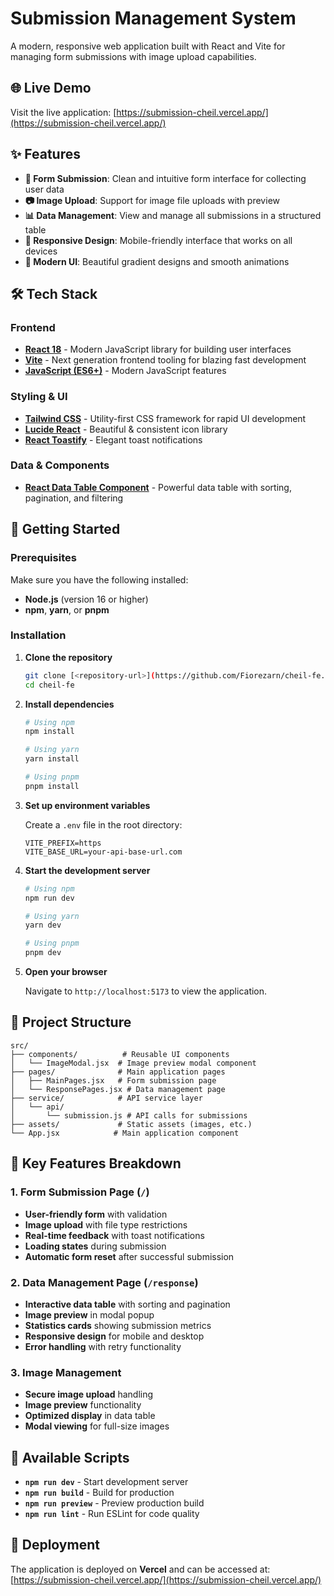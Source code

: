 # Submission Management System

A modern, responsive web application built with React and Vite for managing form submissions with image upload capabilities.

## 🌐 Live Demo

Visit the live application: [https://submission-cheil.vercel.app/](https://submission-cheil.vercel.app/)

## ✨ Features

- **📝 Form Submission**: Clean and intuitive form interface for collecting user data
- **📷 Image Upload**: Support for image file uploads with preview
- **📊 Data Management**: View and manage all submissions in a structured table
- **📱 Responsive Design**: Mobile-friendly interface that works on all devices
- **🎨 Modern UI**: Beautiful gradient designs and smooth animations

## 🛠️ Tech Stack

### Frontend

- **[React 18](https://reactjs.org/)** - Modern JavaScript library for building user interfaces
- **[Vite](https://vitejs.dev/)** - Next generation frontend tooling for blazing fast development
- **[JavaScript (ES6+)](https://developer.mozilla.org/en-US/docs/Web/JavaScript)** - Modern JavaScript features

### Styling & UI

- **[Tailwind CSS](https://tailwindcss.com/)** - Utility-first CSS framework for rapid UI development
- **[Lucide React](https://lucide.dev/)** - Beautiful & consistent icon library
- **[React Toastify](https://fkhadra.github.io/react-toastify/)** - Elegant toast notifications

### Data & Components

- **[React Data Table Component](https://react-data-table-component.netlify.app/)** - Powerful data table with sorting, pagination, and filtering

## 🚀 Getting Started

### Prerequisites

Make sure you have the following installed:

- **Node.js** (version 16 or higher)
- **npm**, **yarn**, or **pnpm**

### Installation

1. **Clone the repository**

   ```bash
   git clone [<repository-url>](https://github.com/Fiorezarn/cheil-fe.git)
   cd cheil-fe
   ```

2. **Install dependencies**

   ```bash
   # Using npm
   npm install

   # Using yarn
   yarn install

   # Using pnpm
   pnpm install
   ```

3. **Set up environment variables**

   Create a `.env` file in the root directory:

   ```env
   VITE_PREFIX=https
   VITE_BASE_URL=your-api-base-url.com
   ```

4. **Start the development server**

   ```bash
   # Using npm
   npm run dev

   # Using yarn
   yarn dev

   # Using pnpm
   pnpm dev
   ```

5. **Open your browser**

   Navigate to `http://localhost:5173` to view the application.

## 📁 Project Structure

```
src/
├── components/          # Reusable UI components
│   └── ImageModal.jsx  # Image preview modal component
├── pages/              # Main application pages
│   ├── MainPages.jsx   # Form submission page
│   └── ResponsePages.jsx # Data management page
├── service/            # API service layer
│   └── api/
│       └── submission.js # API calls for submissions
├── assets/             # Static assets (images, etc.)
└── App.jsx            # Main application component
```

## 🎯 Key Features Breakdown

### 1. Form Submission Page (`/`)

- **User-friendly form** with validation
- **Image upload** with file type restrictions
- **Real-time feedback** with toast notifications
- **Loading states** during submission
- **Automatic form reset** after successful submission

### 2. Data Management Page (`/response`)

- **Interactive data table** with sorting and pagination
- **Image preview** in modal popup
- **Statistics cards** showing submission metrics
- **Responsive design** for mobile and desktop
- **Error handling** with retry functionality

### 3. Image Management

- **Secure image upload** handling
- **Image preview** functionality
- **Optimized display** in data table
- **Modal viewing** for full-size images

## 🔧 Available Scripts

- **`npm run dev`** - Start development server
- **`npm run build`** - Build for production
- **`npm run preview`** - Preview production build
- **`npm run lint`** - Run ESLint for code quality


## 🚀 Deployment

The application is deployed on **Vercel** and can be accessed at:
[https://submission-cheil.vercel.app/](https://submission-cheil.vercel.app/)
